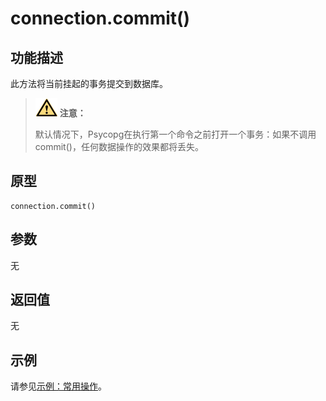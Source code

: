 # connection.commit\(\)<a name="ZH-CN_TOPIC_0000001127067907"></a>

## 功能描述<a name="section5708152714306"></a>

此方法将当前挂起的事务提交到数据库。

>![](public_sys-resources/icon-caution.gif) **注意：** 
>
>默认情况下，Psycopg在执行第一个命令之前打开一个事务：如果不调用commit\(\)，任何数据操作的效果都将丢失。

## 原型<a name="section441681310810"></a>

```
connection.commit()
```

## 参数<a name="zh-cn_topic_0237120432_zh-cn_topic_0059778852_s1c9b27937d964eaba00ae77fe1cd2c71"></a>

无

## 返回值<a name="section899452817814"></a>

无

## 示例<a name="section4160944682"></a>

请参见[示例：常用操作](示例-常用操作-8.md)。

